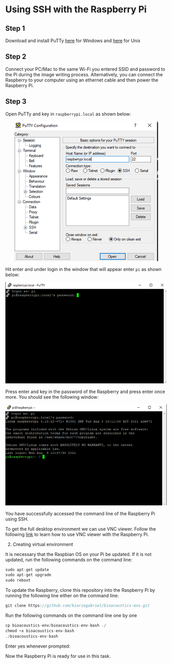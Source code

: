 # Using SSH with the Raspberry Pi
  
## Step 1
Download and install PuTTy [here](https://the.earth.li/~sgtatham/putty/latest/w64/putty-64bit-0.76-installer.msi) for Windows and [here](https://the.earth.li/~sgtatham/putty/latest/putty-0.76.tar.gz) for Unix

## Step 2
Connect your PC/Mac to the same Wi-Fi you entered SSID and password to the Pi during the image writing process. Alternatively, you can connect the Raspberry to your computer using an ethernet cable and then power the Raspberry Pi.

## Step 3
Open PuTTy and key in `raspberrypi.local` as shown below:

<p align="center">
  <img width="auto" height="auto" src="/assets/img/putty-raspi-ssh.PNG"> 
</p>

Hit enter and under login in the window that will appear enter `pi` as shown below:

<p align="center">
  <img width="auto" height="auto" src="/assets/img/putty-login.PNG"> 
</p>

Press enter and key in the password of the Raspberry and press enter once more. You should see the following window:

<p align="center">
  <img width="auto" height="auto" src="/assets/img/putty-logged-in.PNG"> 
</p>

You have successfully accessed the command line of the Raspberry Pi using SSH.

To get the full desktop environment we can use VNC viewer. Follow the following [link]() to learn how to use VNC viewer with the Raspberry Pi. 


2. Creating virtual environment

It is necessary that the Raspbian OS on your Pi be updated. If it is not updated, run the following commands on the command line:
```cpp
sudo apt-get update
sudo apt-get upgrade
sudo reboot
```


To update the Raspberry, clone this repository into the Raspberry Pi by running the following line either on the command line:
```cpp
git clone https://github.com/kiariegabriel/bioacoustics-env.git
```
Run the following commands on the command line one by one

```cpp
cp bioacoustics-env/bioacoustics-env-bash ./
chmod +x bioacoustics-env-bash
./bioacoustics-env-bash
```
Enter yes whenever prompted:


Now the Raspberry Pi is ready for use in this task.

